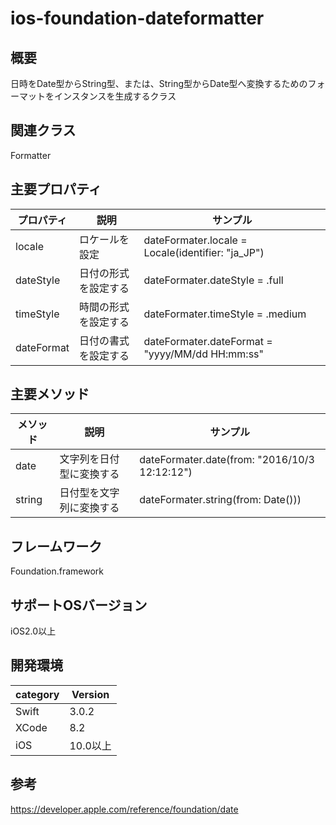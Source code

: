# ios-foundation-dateformatter

## 概要

日時をDate型からString型、または、String型からDate型へ変換するためのフォーマットをインスタンスを生成するクラス

## 関連クラス

Formatter

## 主要プロパティ
| プロパティ | 説明　| サンプル  |
|---|---|---|
| locale | ロケールを設定 |dateFormater.locale = Locale(identifier: "ja_JP")|
| dateStyle | 日付の形式を設定する | dateFormater.dateStyle = .full |
| timeStyle | 時間の形式を設定する | dateFormater.timeStyle = .medium |
| dateFormat | 日付の書式を設定する | dateFormater.dateFormat = "yyyy/MM/dd HH:mm:ss"|



## 主要メソッド
| メソッド | 説明 | サンプル　|
|---|---|---|
| date | 文字列を日付型に変換する | dateFormater.date(from: "2016/10/3 12:12:12") |
| string | 日付型を文字列に変換する | dateFormater.string(from: Date())) |

## フレームワーク
Foundation.framework

## サポートOSバージョン
iOS2.0以上

## 開発環境
|category | Version| 
|---|---|
| Swift | 3.0.2 |
| XCode | 8.2 |
| iOS | 10.0以上 |

## 参考
https://developer.apple.com/reference/foundation/date

